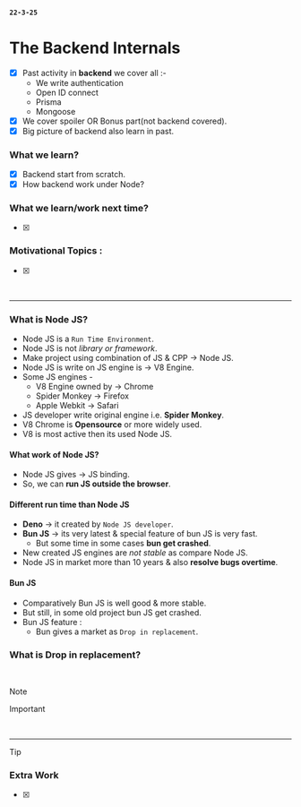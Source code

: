 
#### `22-3-25`

# The Backend Internals

- [x] Past activity in **backend** we cover all :-
  - We write authentication
  - Open ID connect
  - Prisma
  - Mongoose
- [x] We cover spoiler OR Bonus part(not backend covered).
- [x] Big picture of backend also learn in past. 

### What we learn?
- [x] Backend start from scratch.
- [x] How backend work under Node?

### What we learn/work next time?
- [x] 

### Motivational **Topics** :
- [x] 
  

<br>

---------------

### What is Node JS?
- Node JS is a `Run Time Environment`.
- Node JS is not _library or framework_.
- Make project using combination of JS & CPP -> Node JS.
- Node JS is write on JS engine is -> V8 Engine.
- Some JS engines -
  - V8 Engine owned by -> Chrome
  - Spider Monkey -> Firefox
  - Apple Webkit -> Safari
- JS developer write original engine i.e. **Spider Monkey**.
- V8 Chrome is **Opensource** or more widely used.
- V8 is most active then its used Node JS.

#### What work of Node JS?
- Node JS gives -> JS binding.
- So, we can **run JS outside the browser**.

#### Different run time than Node JS
- **Deno** -> it created by `Node JS developer`.
- **Bun JS** -> its very latest & special feature of bun JS is very fast.
  - But some time in some cases **bun get crashed**.
- New created JS engines are _not stable_ as compare Node JS.
- Node JS in market more than 10 years & also **resolve bugs overtime**.

#### Bun JS
- Comparatively Bun JS is well good & more stable.
- But still, in some old project bun JS get crashed.
- Bun JS feature :
  - Bun gives a market as `Drop in replacement`.
 
### What is Drop in replacement?


<br>




> [!NOTE]



> [!important]


<br>




-------

> [!TIP]
> 

### Extra Work 
- [x]  

